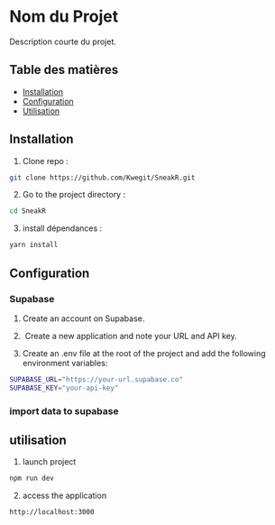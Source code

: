 # Nom du Projet

Description courte du projet.

## Table des matières

- [Installation](#installation)
- [Configuration](#configuration)
- [Utilisation](#utilisation)


## Installation

1. Clone repo :

```bash
git clone https://github.com/Kwegit/SneakR.git
```

2. Go to the project directory :

```bash
cd SneakR
```

3. install dépendances :

```bash
yarn install
```

## Configuration 

### Supabase 

1. Create an account on Supabase.

2.  Create a new application and note your URL and API key.
 
3. Create an .env file at the root of the project and add the following environment variables:

```bash
SUPABASE_URL="https://your-url.supabase.co"
SUPABASE_KEY="your-api-key"
```


### import data to supabase 

## utilisation 

1. launch project 

```bash
npm run dev
```

2. access the application

```bash
http://localhost:3000
```